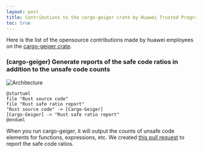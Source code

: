 ```yaml
---
layout: post
title: Contributions to the cargo-geiger crate by Huawei Trusted Programming 
toc: true
---
```


Here is the list of the opensource contributions made by huawei employees on the [cargo-geiger crate](https://github.com/rust-secure-code/cargo-geiger).

### (cargo-geiger) Generate reports of the safe code ratios in addition to the unsafe code counts

![Architecture](http://www.plantuml.com/plantuml/proxy?cache=no&src=https://raw.githubusercontent.com/trusted-programming/trusted-programming.github.io/main/articles/cargo-geiger.md&idx=0)
```
@startuml
file "Rust source code"
file "Rust safe ratio report"
"Rust source code" -> [Cargo-Geiger] 
[Cargo-Geiger] -> "Rust safe ratio report"
@enduml
```

When you run cargo-geiger, it will output the counts of unsafe code elements for functions, expressions, etc. We created [this pull request](https://github.com/rust-secure-code/cargo-geiger/pull/167) to report the safe code ratios.
